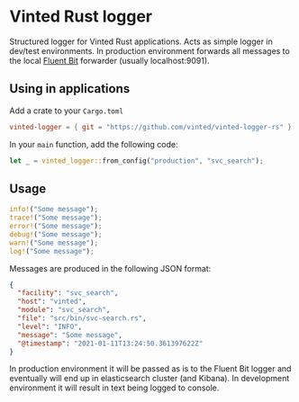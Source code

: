 # Vinted Rust logger

Structured logger for Vinted Rust applications. Acts as simple logger in dev/test environments. In production environment forwards all messages to the local [Fluent Bit](https://fluentbit.io) forwarder (usually localhost:9091).

## Using in applications

Add a crate to your `Cargo.toml`

```toml
vinted-logger = { git = "https://github.com/vinted/vinted-logger-rs" }
```

In your `main` function, add the following code:

```rust
let _ = vinted_logger::from_config("production", "svc_search");
```

## Usage

```rust
info!("Some message");
trace!("Some message");
error!("Some message");
debug!("Some message");
warn!("Some message");
log!("Some message");
```

Messages are produced in the following JSON format:

```json
{
  "facility": "svc_search",
  "host": "vinted",
  "module": "svc_search",
  "file": "src/bin/svc-search.rs",
  "level": "INFO",
  "message": "Some message",
  "@timestamp": "2021-01-11T13:24:50.361397622Z"
}
```

In production environment it will be passed as is to the Fluent Bit logger and eventually will end up in elasticsearch cluster (and Kibana). In development environment it will result in text being logged to console.
